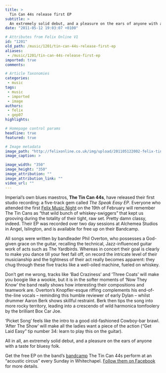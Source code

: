 ```yaml
---
title: >
  Tin Can 44s release first EP
subtitle: >
  An extremely solid debut, and a pleasure on the ears of anyone with a taste for bluesy folk
date: "2011-05-12 19:03:07 +0100"

# Attributes from Felix Online V1
id: "1201"
old_path: /music/1201/tin-can-44s-release-first-ep
aliases:
 - /music/1201/tin-can-44s-release-first-ep
imported: true
comments:

# Article Taxonomies
categories:
 - music
tags:
 - music
 - imported
 - image
authors:
 - felix
 - gep07
highlights:

# Homepage control params
headline: true
featured: true

# Image metadata
image_path: "http://felixonline.co.uk/img/upload/201105122002-felix-tin-cans.jpg"
image_caption: >

image_width: "350"
image_height: "350"
image_attribution: ""
image_attribution_link: ""
video_url: ""
---
```


Imperial’s own blues maestros, __The Tin Can 44s__, have released their first studio recording: a five-track gem called _The Speak Easy EP_. Everyone who attended the first [Felix Music Night](https://www.facebook.com/pages/Felix-Music-Nights/184739408223656) on the 19th of February will remember The Tin Cans as “that wild bunch of whiskey-swiggers” that kept us grooving during the totality of their tight, raw set. Pretty damn classy, indeed. Their EP was recorded over two day sessions at Alchemea Studios in Angel, Islington, and is available for free up on their Bandcamp.

All songs were written by bandleader Phil Overton, who possesses a God-given grace on the guitar, recalling the technical, Jazz-influenced guitar work of acts such as The Yardbirds. Whereas in concert their goal is clearly to make you dance till your feet fall off, on record the intricate level of their musicianship and the tightness of their act really becomes apparent: they chug through these five tracks like a well-oiled machine, fueled on whiskey.

Don’t get me wrong, tracks like ‘Bad Craziness’ and ‘Three Coats’ will make you boogie like a wookie, but it is in the softer moments of ‘Now They Know’ the band really shows how interesting their compositions and teamwork are. Overton’s Knopfler-esque riffing complements his end-of-the-line vocals – reminding this humble reviewer of early Dylan – whilst drummer Aaron Berk shows skillful restraint. Berk then tips the song into more rocky territory, leading into a crescendo of wild harmonica tomfoolery by the brilliant Box Car Joe.

‘Picket Song’ feels like the intro to a good old-fashioned Cowboy-bar brawl. ‘After The Show’ will make all the ladies want a piece of the action (“Get Laid Easy” tip number 34: learn to play this on the guitar).

All in all, an extremely solid debut, and a pleasure on the ears of anyone with a taste for bluesy folk.

Get the free EP on the band’s [bandcamp](http://thetincan44s.bandcamp.com)
 The Tin Can 44s perform at an “acoustic circus” every Sunday in Whitechapel. [Follow them on Facebook](https://www.facebook.com/pages/Tin-Can-44s/266767672443) for more details.
